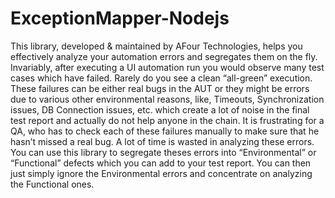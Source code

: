ExceptionMapper-Nodejs
======================

This library, developed &amp; maintained by AFour Technologies, helps you effectively analyze your automation errors and segregates them on the fly. Invariably, after executing a UI automation run you would observe many test cases which have failed. Rarely do you see a clean “all-green” execution. These failures can be either real bugs in the AUT or they might be errors due to various other environmental reasons, like, Timeouts, Synchronization issues, DB Connection issues, etc. which create a lot of noise in the final test report and actually do not help anyone in the chain. It is frustrating for a QA, who has to check each of these failures manually to make sure that he hasn’t missed a real bug. A lot of time is wasted in analyzing these errors. You can use this library to segregate theses errors into “Environmental” or “Functional” defects which you can add to your test report. You can then just simply ignore the Environmental errors and concentrate on analyzing the Functional ones.
